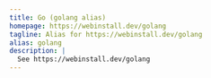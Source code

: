 ```yaml
---
title: Go (golang alias)
homepage: https://webinstall.dev/golang
tagline: Alias for https://webinstall.dev/golang
alias: golang
description: |
  See https://webinstall.dev/golang
---
```

